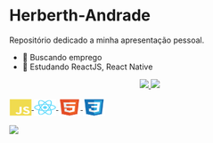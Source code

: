 # Herberth-Andrade
Repositório dedicado a minha apresentação pessoal.

- 🔭 Buscando emprego
- 🌱 Estudando ReactJS, React Native

<div align="center">
<a href="https://github.com/andrademech">
<img height="180em" src="https://github-readme-stats.vercel.app/api?username=andrademech&show_icons=true&theme=dracula&include_all_commits=true&count_private=true"/>
<img height="180em" src="https://github-readme-stats.vercel.app/api/top-langs/?username=andrademech&layout=compact&langs_count=7&theme=dracula"/>
</div>

<div style="display: inline_block"><br>
<img align="center" alt="MD-Js" height="30" width="40" src="https://raw.githubusercontent.com/devicons/devicon/master/icons/javascript/javascript-plain.svg">
<img align="center" alt="MD-React" height="30" width="40" src="https://raw.githubusercontent.com/devicons/devicon/master/icons/react/react-original.svg">
<img align="center" alt="MD-HTML" height="30" width="40" src="https://raw.githubusercontent.com/devicons/devicon/master/icons/html5/html5-original.svg">
<img align="center" alt="MD-CSS" height="30" width="40" src="https://raw.githubusercontent.com/devicons/devicon/master/icons/css3/css3-original.svg">
<!-- <img align="right" alt="MD-pic" height="150" style="border-radius:50%" src="https://avatars.githubusercontent.com/u/86381282?v=4?width=676&height=676"> -->
</div>

<div align: "center"><br>
<a href="https://www.linkedin.com/in/herberth-andrade-759b10127/" target="_blank" ><img src="https://media-exp1.licdn.com/dms/image/D4D03AQH5LQPHvD9Hug/profile-displayphoto-shrink_200_200/0/1663606389579?e=1669852800&v=beta&t=i9650SiRBVv_Nra-gLhQpkQfepI3hgFFrvZf3rIiLCs"></a>
</div>
